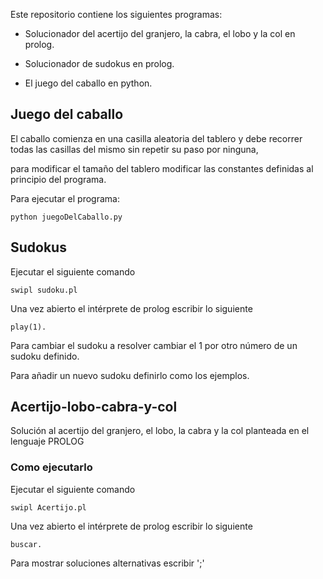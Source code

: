 Este repositorio contiene los siguientes programas:

- Solucionador del acertijo del granjero, la cabra, el lobo y la col en prolog.

- Solucionador de sudokus en prolog.

- El juego del caballo en python.

## Juego del caballo

El caballo comienza en una casilla aleatoria del tablero y debe recorrer todas las casillas del mismo sin repetir su paso por ninguna,

para modificar el tamaño del tablero modificar las constantes definidas al principio del programa.

Para ejecutar el programa:

```
python juegoDelCaballo.py
```

## Sudokus

Ejecutar el siguiente comando

```
swipl sudoku.pl
```

Una vez abierto el intérprete de prolog escribir lo siguiente

```
play(1).
```

Para cambiar el sudoku a resolver cambiar el 1 por otro número de un sudoku definido.

Para añadir un nuevo sudoku definirlo como los ejemplos.

## Acertijo-lobo-cabra-y-col
Solución al acertijo del granjero, el lobo, la cabra y la col planteada en el lenguaje PROLOG
### Como ejecutarlo
Ejecutar el siguiente comando

```
swipl Acertijo.pl
```

Una vez abierto el intérprete de prolog escribir lo siguiente

```
buscar.
```

Para mostrar soluciones alternativas escribir ';'
